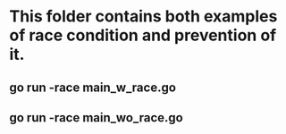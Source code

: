 # This folder contains both examples of race condition and prevention of it.


## go run -race main_w_race.go
## go run -race main_wo_race.go

